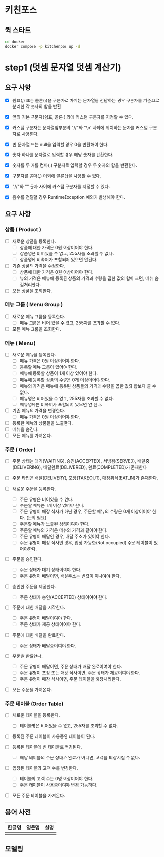 # 키친포스

## 퀵 스타트

```sh
cd docker
docker compose -p kitchenpos up -d
```

# step1 (덧셈 문자열 덧셈 계산기)

## 요구 사항

- [x] 쉼표(,) 또는 콜론(;)을 구분자로 가지는 문자열을 전달하는 경우 구분자를 기준으로 분리한 각 숫자의 합을 반환  
- [x] 앞의 기본 구분자(쉼표, 콜론 ) 외에 커스텀 구분자를 지정할 수 있다.  
- [x] 커스텀 구분자는 문자열앞부분의 "//"와 "\n' 사이에 위치하는 문자를 커스텀 구분자로 사용한다.  
- [x] 빈 문자열 또는 null을 입력할 경우 0을 반환해야 한다.  
- [x] 숫자 하나를 문자열로 입력할 경우 해당 숫자를 반환한다.  
- [x] 숫자를 두 개를 컴마(,) 구분자로 입력할 경우 두 숫자의 합을 반환한다.  
- [x] 구분자를 콤마(,) 이외에 콜론(:)을 사용할 수 있다.  
- [x] "//"와 "\" 문자 사이에 커스텀 구분자를 지정할 수 있다.  
- [x] 음수를 전달할 경우 RuntimeException 예외가 발생해야 한다.  


## 요구 사항

### 상품 ( Product )
  - [ ] 새로운 상품을 등록한다.
    - [ ] 상품에 대한 가격은 0원 이상이어야 한다.
    - [ ] 상품명은 비어있을 수 없고, 255자를 초과할 수 없다.
    - [ ] 상품명에 비속어가 포함되어 있으면 안된다.
  - [ ] 기존 상품의 가격을 수정한다.
    - [ ] 상품에 대한 가격은 0원 이상이어야 한다.
    - [ ] 뉴의 가격은 메뉴에 등록된 상품의 가격과 수량을 곱한 값의 합이 크면, 메뉴 숨김처리한다.
  - [ ] 모든 상품을 조회한다.

### 메뉴 그룹 ( Menu Group )

  - [ ] 새로운 메뉴 그룹을 등록한다.
    - [ ] 메뉴 그룹은 비어 있을 수 없고, 255자를 초과할 수 없다.
  - [ ] 모든 메뉴 그룹을 조회한다.

### 메뉴 ( Menu )

  - [ ] 새로운 메뉴을 등록한다.
    - [ ] 메뉴 가격은 0원 이상이어야 한다.
    - [ ] 등록할 메뉴 그룹이 있어야 한다.
    - [ ] 메뉴에 등록할 상품이 1개 이상 있어야 한다.
    - [ ] 메뉴에 등록할 상품의 수량은 0개 이상이어야 한다.
    - [ ] 메뉴의 가격은 메뉴에 등록된 상품들의 가격과 수량을 곱한 값의 합보다 클 수 없다.
    - [ ] 메뉴명은 비어있을 수 없고, 255자를 초과할 수 없다.
    - [ ] 메뉴명에는 비속어가 포함되어 있으면 안 된다.
    
  - [ ] 기존 메뉴의 가격을 변경한다.
    - [ ] 메뉴 가격은 0원 이상이어야 한다.
  
  - [ ] 등록한 메뉴의 상품들을 노출한다.
  - [ ] 메뉴을 숨긴다.
  - [ ] 모든 메뉴를 가져온다.

### 주문 ( Order )
  - [ ] 주문 상태는 대기(WAITING), 승인(ACCEPTED), 서빙됨(SERVED), 배달중(DELIVERING), 배달완료(DELIVERED), 완료(COMPLETED)가 존재한다
  - [ ] 주문 타입은 배달(DELIVERY), 포장(TAKEOUT), 매장취식(EAT_IN)가 존재한다.

  - [ ] 새로운 주문을 등록한다.
    - [ ] 주문 유형은 비어있을 수 없다.
    - [ ] 주문할 메뉴는 1개 이상 있어야 한다.
    - [ ] 주문 유형이 매장 식사가 아닌 경우, 주문할 메뉴의 수량은 0개 이상이어야 한다. (논의 필요)
    - [ ] 주문할 메뉴가 노출된 상태이여야 한다.
    - [ ] 주문할 메뉴의 가격은 메뉴의 가격과 같아야 한다.
    - [ ] 주문 유형이 배달인 경우, 배달 주소가 있어야 한다.
    - [ ] 주문 유형이 매장 식사인 경우, 입장 가능한(Not occupied) 주문 테이블이 있어야한다.
  
  - [ ] 주문을 승인한다.
    - [ ] 주문 상태가 대기 상태이여야 한다.
    - [ ] 주문 유형이 배달이면, 배달주소는 빈값이 아니여야 한다.
  
  - [ ] 승인한 주문을 제공한다.
    - [ ] 주문 상태가 승인(ACCEPTED) 상태이여야 한다.
  
  - [ ] 주문에 대한 배달을 시작한다.
    - [ ] 주문 유형이 배달이여야 한다.
    - [ ] 주문 상태가 제공 상태이여야 한다.
  
  - [ ] 주문에 대한 배달을 완료한다.
    - [ ] 주문 상태가 배달중이여야 한다.
  
  - [ ] 주문을 완료한다.
    - [ ] 주문 유형이 배달이면, 주문 상태가 배달 완료이여야 한다.
    - [ ] 주문 유형이 포장 또는 매장 식사이면, 주문 상태가 제공이여야 한다.
    - [ ] 주문 유형이 매장 식사이면, 주문 테이블을 퇴장처리한다.
  
  - [ ] 모든 주문을 가져온다.

### 주문 테이블 (Order Table)
  - [ ] 새로운 테이블을 등록한다.
    - [ ] 테이블명은 비어있을 수 없고, 255자를 초과할 수 없다.
  
  - [ ] 등록된 주문 테이블이 사용중인 테이블이 된다.
  - [ ] 등록된 테이블에 빈 테이블로 변경된다.
    - [ ] 해당 테이블의 주문 상태가 완료가 아니면, 고객을 퇴장시킬 수 없다.
    
  - [ ] 입장된 테이블의 고객 수를 변경한다.
    - [ ] 테이블의 고객 수는 0명 이상이어야 한다.
    - [ ] 주문 테이블이 사용중이여야 변경 가능하다.
  - [ ] 모든 주문 테이블을 가져온다.


## 용어 사전

| 한글명 | 영문명 | 설명 |
| --- | --- | --- |
|  |  |  |

## 모델링
